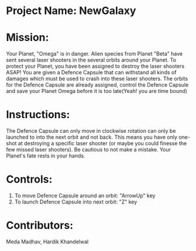 # Project Name: NewGalaxy

# Mission:
Your Planet, "Omega" is in danger. Alien species from Planet "Beta" have sent several laser shooters in the several orbits around your Planet.
To protect your Planet, you have been assigned to destroy the laser shooters ASAP! You are given a Defence Capsule that can withstand all kinds of damages which must be used to crash into these laser shooters. The orbits for the Defence Capsule are already assigned, control the Defence Capsule and save your Planet Omega before it is too late(Yeah! you are time bound)

# Instructions:
The Defence Capsule can only move in clockwise rotation can only be launched to into the next orbit and not back. This means you have only one-shot at destroying a specific laser shooter (or maybe you could finesse the few missed laser shooters). Be cautious to not make a mistake. Your Planet's fate rests in your hands.

# Controls:
1) To move Defence Capsule around an orbit: "ArrowUp" key
2) To launch Defence Capsule into next orbit: "Z" key

# Contributors:
Meda Madhav,
Hardik Khandelwal
